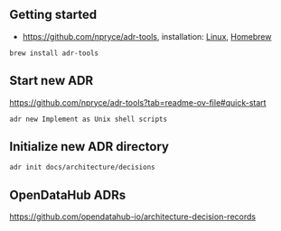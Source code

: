 ## Getting started

* <https://github.com/npryce/adr-tools>, installation:
[Linux](https://github.com/npryce/adr-tools/blob/master/INSTALL.md#from-a-release-package-linux-macos-x),
[Homebrew](https://formulae.brew.sh/formula/adr-tools)

```commandline
brew install adr-tools
```

## Start new ADR

<https://github.com/npryce/adr-tools?tab=readme-ov-file#quick-start>

```commandline
adr new Implement as Unix shell scripts
```

## Initialize new ADR directory

```commandline
adr init docs/architecture/decisions
```

## OpenDataHub ADRs

<https://github.com/opendatahub-io/architecture-decision-records>
